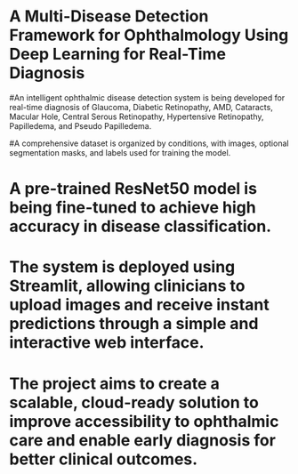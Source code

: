 # A Multi-Disease Detection Framework for Ophthalmology Using Deep Learning for Real-Time Diagnosis
#An intelligent ophthalmic disease detection system is being developed for real-time diagnosis of Glaucoma, Diabetic Retinopathy, AMD, Cataracts, Macular Hole, Central Serous Retinopathy, Hypertensive Retinopathy, Papilledema, and Pseudo Papilledema.

#A comprehensive dataset is organized by conditions, with images, optional segmentation masks, and labels used for training the model.
# A pre-trained ResNet50 model is being fine-tuned to achieve high accuracy in disease classification.
# The system is deployed using Streamlit, allowing clinicians to upload images and receive instant predictions through a simple and interactive web interface.
# The project aims to create a scalable, cloud-ready solution to improve accessibility to ophthalmic care and enable early diagnosis for better clinical outcomes. 
